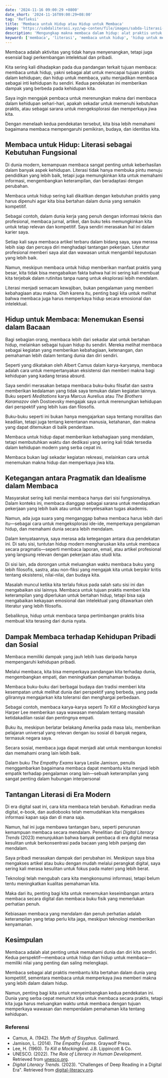 ```yaml
---
date: '2024-11-16 09:00:29 +0800'
date_short: '2024-11-16T09:00:29+08:00'
tag: 'Refleksi'
title: 'Membaca untuk Hidup atau Hidup untuk Membaca'
image: 'https://sabdaliterasi.xyz/wp-conten/file/images/sabda-literasi-membaca-untuk-hidup-atau-hidup-untuk-membaca.jpg'
description: 'Mengungkap makna membaca dalam hidup: alat praktis untuk kesuksesan dan eksplorasi filosofis untuk memperkaya jiwa di era digital modern.'
keyword: ['membaca', 'literasi', 'membaca untuk hidup', 'hidup untuk membaca', 'literasi digital', 'buku sastra']
---
```

<p>Membaca adalah aktivitas yang tidak hanya menyenangkan, tetapi juga esensial bagi perkembangan intelektual dan pribadi. </p><p>Kita sering kali dihadapkan pada dua pandangan terkait tujuan membaca: membaca untuk hidup, yakni sebagai alat untuk mencapai tujuan praktis dalam kehidupan; dan hidup untuk membaca, yaitu menjadikan membaca sebagai inti kehidupan itu sendiri. Kedua pendekatan ini memberikan dampak yang berbeda pada kehidupan kita.</p><p>Saya ingin mengajak pembaca untuk merenungkan makna dari membaca dalam kehidupan sehari-hari, apakah sekadar untuk memenuhi kebutuhan praktis, atau sebagai sarana untuk mengeksplorasi dan memperkaya jiwa kita. </p><p>Dengan menelaah kedua pendekatan tersebut, kita bisa lebih memahami bagaimana membaca mempengaruhi pemikiran, budaya, dan identitas kita.</p><h2>Membaca untuk Hidup: Literasi sebagai Kebutuhan Fungsional</h2><p>Di dunia modern, kemampuan membaca sangat penting untuk keberhasilan dalam banyak aspek kehidupan. Literasi tidak hanya membuka pintu menuju pendidikan yang lebih baik, tetapi juga memungkinkan kita untuk memahami informasi, mengembangkan keterampilan, dan beradaptasi dengan perubahan. </p><p>Membaca untuk hidup sering kali dikaitkan dengan kebutuhan praktis yang harus dipenuhi agar kita bisa bertahan dalam dunia yang semakin kompetitif.</p><p>Sebagai contoh, dalam dunia kerja yang penuh dengan informasi teknis dan profesional, membaca jurnal, artikel, dan buku teks memungkinkan kita untuk tetap relevan dan kompetitif. Saya sendiri merasakan hal ini dalam karier saya. </p><p>Setiap kali saya membaca artikel terbaru dalam bidang saya, saya merasa lebih siap dan percaya diri menghadapi tantangan pekerjaan. Literatur profesional memberi saya alat dan wawasan untuk mengambil keputusan yang lebih baik.</p><p>Namun, meskipun membaca untuk hidup memberikan manfaat praktis yang besar, kita tidak bisa mengabaikan fakta bahwa hal ini sering kali membuat kita terjebak dalam rutinitas tanpa ruang untuk eksplorasi lebih mendalam. </p><p>Literasi menjadi semacam kewajiban, bukan pengalaman yang memberi kebahagiaan atau makna. Oleh karena itu, penting bagi kita untuk melihat bahwa membaca juga harus memperkaya hidup secara emosional dan intelektual.</p><h2>Hidup untuk Membaca: Menemukan Esensi dalam Bacaan</h2><p>Bagi sebagian orang, membaca lebih dari sekadar alat untuk bertahan hidup, melainkan sebagai tujuan hidup itu sendiri. Mereka melihat membaca sebagai kegiatan yang memberikan kebahagiaan, ketenangan, dan pemahaman lebih dalam tentang dunia dan diri sendiri. </p><p>Seperti yang dikatakan oleh Albert Camus dalam karya-karyanya, membaca adalah cara untuk mempertanyakan eksistensi dan memberi makna bagi kehidupan yang kadang terasa absurd.</p><p>Saya sendiri merasakan betapa membaca buku-buku filsafat dan sastra memberikan kedalaman yang tidak saya temukan dalam kegiatan lainnya. Buku seperti <em>Meditations</em> karya Marcus Aurelius atau <em>The Brothers Karamazov</em> oleh Dostoevsky mengajak saya untuk merenungkan kehidupan dari perspektif yang lebih luas dan filosofis. </p><p>Buku-buku seperti ini bukan hanya mengajarkan saya tentang moralitas dan keadilan, tetapi juga tentang kerentanan manusia, ketahanan, dan makna yang dapat ditemukan di balik penderitaan.</p><p>Membaca untuk hidup dapat memberikan kebahagiaan yang mendalam, tetapi membutuhkan waktu dan dedikasi yang sering kali tidak tersedia dalam kehidupan modern yang serba cepat ini. </p><p>Membaca bukan lagi sekadar kegiatan rekreasi, melainkan cara untuk menemukan makna hidup dan memperkaya jiwa kita.</p><h2>Ketegangan antara Pragmatik dan Idealisme dalam Membaca</h2><p>Masyarakat sering kali menilai membaca hanya dari sisi fungsionalnya. Dalam konteks ini, membaca dianggap sebagai sarana untuk mendapatkan pekerjaan yang lebih baik atau untuk menyelesaikan tugas akademis. </p><p>Namun, ada juga suara yang menganggap bahwa membaca harus lebih dari itu—sebagai cara untuk mengeksplorasi ide-ide, memperkaya pengalaman hidup, dan memahami dunia secara lebih mendalam.</p><p>Dalam kenyataannya, saya merasa ada ketegangan antara dua pendekatan ini. Di satu sisi, tuntutan hidup modern mengharuskan kita untuk membaca secara pragmatis—seperti membaca laporan, email, atau artikel profesional yang langsung relevan dengan pekerjaan atau studi kita.</p><p>Di sisi lain, ada dorongan untuk meluangkan waktu membaca buku yang lebih filosofis, sastra, atau non-fiksi yang mengajak kita untuk berpikir kritis tentang eksistensi, nilai-nilai, dan budaya kita.</p><p>Masalah muncul ketika kita terlalu fokus pada salah satu sisi ini dan mengabaikan sisi lainnya. Membaca untuk tujuan praktis memberi kita keterampilan yang diperlukan untuk bertahan hidup, tetapi bisa saja mengabaikan kekayaan emosional dan intelektual yang ditawarkan oleh literatur yang lebih filosofis.</p><p>Sebaliknya, hidup untuk membaca tanpa pertimbangan praktis bisa membuat kita terasing dari dunia nyata.</p><h2>Dampak Membaca terhadap Kehidupan Pribadi dan Sosial</h2><p>Membaca memiliki dampak yang jauh lebih luas daripada hanya mempengaruhi kehidupan pribadi. </p><p>Melalui membaca, kita bisa memperkaya pandangan kita terhadap dunia, mengembangkan empati, dan meningkatkan pemahaman budaya. </p><p>Membaca buku-buku dari berbagai budaya dan tradisi memberi kita kesempatan untuk melihat dunia dari perspektif yang berbeda, yang pada gilirannya mengajarkan kita toleransi dan menghargai perbedaan.</p><p>Sebagai contoh, membaca karya-karya seperti <em>To Kill a Mockingbird</em> karya Harper Lee memberikan saya wawasan mendalam tentang masalah ketidakadilan rasial dan pentingnya empati. </p><p>Buku itu, meskipun berlatar belakang Amerika pada masa lalu, memberikan pelajaran universal yang relevan dengan isu sosial di banyak negara, termasuk negara saya.</p><p>Secara sosial, membaca juga dapat menjadi alat untuk membangun koneksi dan memahami orang lain lebih baik. </p><p>Dalam buku <em>The Empathy Exams</em> karya Leslie Jamison, penulis menggambarkan bagaimana membaca dapat membantu kita menjadi lebih empatik terhadap pengalaman orang lain—sebuah keterampilan yang sangat penting dalam hubungan interpersonal</p><h2>Tantangan Literasi di Era Modern</h2><p>Di era digital saat ini, cara kita membaca telah berubah. Kehadiran media digital, e-book, dan audiobooks telah memudahkan kita mengakses informasi kapan saja dan di mana saja. </p><p>Namun, hal ini juga membawa tantangan baru, seperti penurunan kemampuan membaca secara mendalam. Penelitian dari <em>Digital Literacy Trends</em> (2023) menunjukkan bahwa banyak pembaca di era digital merasa kesulitan untuk berkonsentrasi pada bacaan yang lebih panjang dan mendalam.</p><p>Saya pribadi merasakan dampak dari perubahan ini. Meskipun saya bisa mengakses artikel atau buku dengan mudah melalui perangkat digital, saya sering kali merasa kesulitan untuk fokus pada materi yang lebih berat. </p><p>Teknologi telah mengubah cara kita mengkonsumsi informasi, tetapi belum tentu meningkatkan kualitas pemahaman kita.</p><p>Maka dari itu, penting bagi kita untuk menemukan keseimbangan antara membaca secara digital dan membaca buku fisik yang memerlukan perhatian penuh. </p><p>Kebiasaan membaca yang mendalam dan penuh perhatian adalah keterampilan yang tetap perlu kita jaga, meskipun teknologi memberikan kenyamanan.</p><h2>Kesimpulan</h2><p>Membaca adalah alat penting untuk memahami dunia dan diri kita sendiri. Kedua perspektif—membaca untuk hidup dan hidup untuk membaca—memiliki nilai yang penting dan saling melengkapi. </p><p>Membaca sebagai alat praktis membantu kita bertahan dalam dunia yang kompetitif, sementara membaca untuk memperkaya jiwa memberi makna yang lebih dalam dalam hidup.</p><p>Namun, penting bagi kita untuk menyeimbangkan kedua pendekatan ini. Dunia yang serba cepat menuntut kita untuk membaca secara praktis, tetapi kita juga harus meluangkan waktu untuk membaca dengan tujuan memperkaya wawasan dan memperdalam pemahaman kita tentang kehidupan.</p><h3><strong>Referensi</strong></h3><ul><li>Camus, A. (1942). <em>The Myth of Sisyphus</em>. Gallimard.</li><li>Jamison, L. (2014). <em>The Empathy Exams</em>. Graywolf Press.</li><li>Lee, H. (1960). <em>To Kill a Mockingbird</em>. J.B. Lippincott &amp; Co.</li><li>UNESCO. (2022). <em>The Role of Literacy in Human Development</em>. Retrieved from <a href="https://www.unesco.org" target="_blank" rel="nofollow noopener noreferrer">unesco.org</a>.</li><li><em>Digital Literacy Trends</em>. (2023). "Challenges of Deep Reading in a Digital Era". Retrieved from <a href="https://www.digital-literacy.org" target="_blank" rel="nofollow noopener noreferrer">digital-literacy.org</a>.</li></ul>
